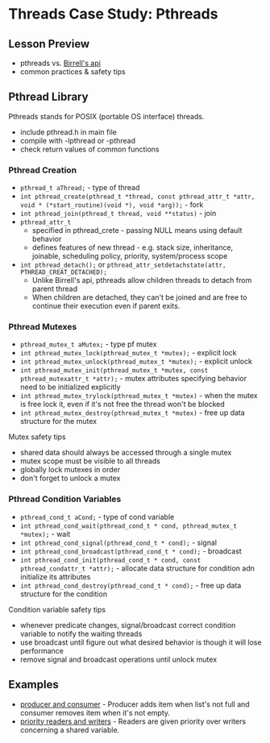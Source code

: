 # Threads Case Study: Pthreads

## Lesson Preview
- pthreads vs. [Birrell's api](https://docs.google.com/spreadsheets/d/1k31f6aNb6MBbkoLJ-JKUXo2vxMEIaFar8Ia7rnrXpxI/edit#gid=1868198252&range=G7)
- common practices & safety tips

## Pthread Library
Pthreads stands for POSIX (portable OS interface) threads.
- include pthread.h in main file
- compile with -lpthread or -pthread
- check return values of common functions

### Pthread Creation
- `pthread_t aThread;` - type of thread
- `int pthread_create(pthread_t *thread, const pthread_attr_t *attr, void * (*start_routine)(void *), void *arg));` - fork
- `int pthread_join(pthread_t thread, void **status)` - join
- `pthread_attr_t`
    - specified in pthread_crete - passing NULL means using default behavior
    - defines features of new thread - e.g. stack size, inheritance, joinable, scheduling policy, priority, system/process scope
- `int pthread_detach();` or `pthread_attr_setdetachstate(attr, PTHREAD_CREAT_DETACHED);`
    - Unlike Birrell's api, pthreads allow children threads to detach from parent thread
    - When children are detached, they can't be joined and are free to continue their execution even if parent exits.

### Pthread Mutexes
- `pthread_mutex_t aMutex;` - type pf mutex
- `int pthread_mutex_lock(pthread_mutex_t *mutex);` - explicit lock
- `int pthread_mutex_unlock(pthread_mutex_t *mutex);` - explicit unlock
- `int pthread_mutex_init(pthread_mutex_t *mutex, const pthread_mutexattr_t *attr);` - mutex attributes specifying behavior need to be initialized explicitly
- `int pthread_mutex_trylock(pthread_mutex_t *mutex)` - when the mutex is free lock it, even if it's not free the thread won't be blocked
- `int pthread_mutex_destroy(pthread_mutex_t *mutex)` - free up data structure for the mutex

Mutex safety tips
- shared data should always be accessed through a single mutex
- mutex scope must be visible to all threads
- globally lock mutexes in order
- don't forget to unlock a mutex

### Pthread Condition Variables
- `pthread_cond_t aCond;` - type of cond variable
- `int pthread_cond_wait(pthread_cond_t * cond, pthread_mutex_t *mutex);` - wait
- `int pthread_cond_signal(pthread_cond_t * cond);` - signal
- `int pthread_cond_broadcast(pthread_cond_t * cond);` - broadcast
- `int pthread_cond_init(pthread_cond_t * cond, const pthread_condattr_t *attr);` - allocate data structure for condition adn initialize its attributes
- `int pthread_cond_destroy(pthread_cond_t * cond);` - free up data structure for the condition

Condition variable safety tips
- whenever predicate changes, signal/broadcast correct condition variable to notify the waiting threads
- use broadcast until figure out what desired behavior is though it will lose performance
- remove signal and broadcast operations until unlock mutex

## Examples
- [producer and consumer](codes/producer-consumer.c) - Producer adds item when list's not full and consumer removes item when it's not empty.
- [priority readers and writers](https://s3.amazonaws.com/content.udacity-data.com/courses/ud923/resources/ud923-ps1-priority-readers-and-writers.zip) - Readers are given priority over writers concerning a shared variable.
